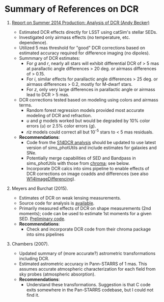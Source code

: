 # Summary of References on DCR #

1. [Report on Summer 2014 Production: Analysis of DCR (Andy Becker)](https://github.com/lsst-dm/S14DCR/blob/master/report/S14report_V0-00.pdf)

    * Estimated DCR effects directly for LSST using catSim's stellar
	  SEDs.
    * Investigated only airmass effects (no temperature,
	  etc. dependence).
    * Utilized 5 mas threshold for "good" DCR corrections based on
      estimated accuracy required for difference imaging (no dipoles).
    * Summmary of DCR estimates:
        - For *g* and *r*, nearly all stars will exhibit differential DCR
	      of > 5 mas at parallactic angle differences > 20 deg. or airmass
	      differences of > 0.15.
	    - For *i*, similar effects for parallactic angle differences > 25
	      deg. or airmass differences > 0.2, mostly for M-dwarf stars.
	    - For *z*, only very large differences in parallactic angle or
          airmass lead to DCR > 5 mas.
	* DCR corrections tested based on modeling using colors and airmass
      terms.
	    - Random forest regression models provided most accurate
          modeling of DCR and refraction.
		- *u* and *g* models worked but would be degraded by 10% color
          errors (*u*) or 2.5% color errors (*g*).
		- *riz* models could correct all but 10<sup>-5</sup> stars to
          < 5 mas residuals.
	* **Recommendations**:
	    - Code from the
		  [S14DCR analysis](https://github.com/lsst-dm/S14DCR) should
		  be updated to use latest version of sims_photUtils and
		  include estimates for galaxies and SNe.
		- Potentially merge capabilities of SED and Bandpass in
          sims_photUtils with those from
          [chroma](https://github.com/DarkEnergyScienceCollaboration/chroma/);
          see below.
		- Incorporate DCR calcs into sims pipeline to enable effects
          of DCR corrections on image coadds and differences (see also
          [W14ImageDifferencing](https://github.com/lsst-dm/W14ImageDifferencing)).

2. Meyers and Burchat (2015).

    * Estimates of DCR on weak lensing measurements.
	* Source code for analysis is [available](https://github.com/DarkEnergyScienceCollaboration/chroma/).
	* Primarily measured effects of DCR on shape measurements (2nd
      moments); code can be used to estimate 1st moments for a given
      SED. [Preliminary code](https://github.com/isullivan/LSST-DCR/tree/master/code/notebooks).
	* **Recommendations**:
	    - Check and incorporate DCR code from their chroma package
          into sims pipelines

3. Chambers (2007).

    * Updated summary of (more accurate?) astrometric transformations
      including DCR.
    * Estimated astrometric accuracy in Pann-STARRS of 1 mas. This
      assumes accurate atmospheric characterization for each field
      from sky probes (atmospheric absorption).
	* **Recommendations**:
      - Understand these transformations. Suggestion is that C code
        exits somewhere in the Pan-STARRS codebase, but I could not
        find it.
